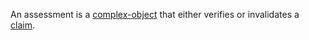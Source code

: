 An assessment is a [complex-object](../complex-object.md) that either verifies or invalidates a [claim](claim.md).
